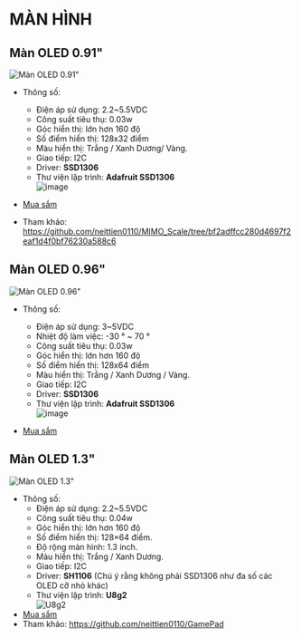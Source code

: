 # MÀN HÌNH

## Màn OLED 0.91"

![Màn OLED 0.91"](https://github.com/neittien0110/linhkiendientu/assets/8079397/5e4845f5-a921-4d10-911d-52d2a1c2bb16)

- Thông số:
  - Điện áp sử dụng: 2.2~5.5VDC
  - Công suất tiêu thụ: 0.03w
  - Góc hiển thị: lớn hơn 160 độ
  - Số điểm hiển thị: 128x32 điểm
  - Màu hiển thị: Trắng / Xanh Dương/ Vàng.
  - Giao tiếp: I2C
  - Driver: **SSD1306**
  - Thư viện lập trình: **Adafruit SSD1306**\
    ![image](https://github.com/neittien0110/linhkiendientu/assets/8079397/db1fab6c-e897-4ec3-bca3-1d0575c7e943)

- [Mua sắm](https://shopee.vn/M%C3%B4-%C4%90un-M%C3%A0n-H%C3%ACnh-OLED-0.91-Inch-0.91-Ch%E1%BA%A5t-L%C6%B0%E1%BB%A3ng-Cao-quot-M%C3%B4-%C4%91un-Hi%E1%BB%83n-Th%E1%BB%8B-M%C3%A0n-H%C3%ACnh-LED-LCD-128X32-OLED-Tr%E1%BA%AFng-Xanh-D%C6%B0%C6%A1ng-Cho-Ardunio-i.812409307.19722703781)
- Tham khảo: <https://github.com/neittien0110/MIMO_Scale/tree/bf2adffcc280d4697f2eaf1d4f0bf76230a588c6>

## Màn OLED 0.96"

![Màn OLED 0.96"](https://github.com/neittien0110/linhkiendientu/assets/8079397/a6abb99a-a989-47d0-9108-28ffe142a2a8)

- Thông số:
  - Điện áp sử dụng: 3~5VDC
  - Nhiệt độ làm việc: -30 ° ~ 70 °
  - Công suất tiêu thụ: 0.03w
  - Góc hiển thị: lớn hơn 160 độ
  - Số điểm hiển thị: 128x64 điểm
  - Màu hiển thị: Trắng / Xanh Dương / Vàng.
  - Giao tiếp: I2C
  - Driver: **SSD1306**
  - Thư viện lập trình: **Adafruit SSD1306**\
    ![image](https://github.com/neittien0110/linhkiendientu/assets/8079397/db1fab6c-e897-4ec3-bca3-1d0575c7e943)

- [Mua sắm](https://shopee.vn/M%C3%B4-%C4%90un-Hi%E1%BB%83N-Th%E1%BB%8B-OLED-4pin-7pin-0.96-IIC-I2C-OLED-0.96-inch-128X64-OLED-0.96-IIC-I2C-Chuy%C3%AAn-D%E1%BB%A5ng-Cho-arduino-i.578443443.23972641115?sp_atk=5542dff7-d9ec-4b8d-8a9a-1afc50039a60&xptdk=5542dff7-d9ec-4b8d-8a9a-1afc50039a60)
  
## Màn OLED 1.3"

![Màn OLED 1.3"](https://github.com/neittien0110/linhkiendientu/assets/8079397/c3bbf91d-3621-4534-8dfb-2661fa2b4c89)

- Thông số:
  - Điện áp sử dụng: 2.2~5.5VDC
  - Công suất tiêu thụ: 0.04w
  - Góc hiển thị: lớn hơn 160 độ
  - Số điểm hiển thị: 128×64 điểm.
  - Độ rộng màn hình: 1.3 inch.
  - Màu hiển thị: Trắng / Xanh Dương.
  - Giao tiếp: I2C
  - Driver: **SH1106**  (Chú ý rằng không phải SSD1306 như đa số các OLED cỡ nhỏ khác)
  - Thư viện lập trình: **U8g2** \
    ![U8g2](https://github.com/neittien0110/linhkiendientu/assets/8079397/2f046a60-5e7f-440e-a1b7-b5454e75b7e9)
- [Mua sắm](https://nshopvn.com/product/man-hinh-oled-1-3-inch-giao-tiep-i2c-blue/)
- Tham khảo: <https://github.com/neittien0110/GamePad>
